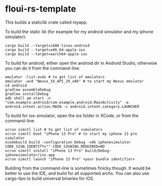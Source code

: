 # floui-rs-template

This builds a staticlib crate called myapp.

To build the static lib (for example for my android simulator and my iphone simulator):
```
cargo build --target=i686-linux-android
cargo build --target=x86_64-apple-ios
cargo build --target=aarch64-apple-ios
```

To build for android, either open the android dir in Android Studio, otherwise you can do it from the command-line:
```
emulator -list-avds # to get list of emulators
emulator -avd "Nexus_5X_API_29_x86" # to start my Nexus emulator
cd android
gradlew assembleDebug
gradlew installDebug
adb shell am start -n "com.example.android/com.example.android.MainActivity" -a android.intent.action.MAIN -c android.intent.category.LAUNCHER
```

To build for ios-simulator, open the ios folder in XCode, or from the command-line:
```
xcrun simctl list # to get list of simulators
xcrun simctl boot "iPhone 13 Pro" # to start my iphone 13 pro simulator
xcodebuild build -configuration Debug -sdk iphonesimulator CODE_SIGN_IDENTITY="" CODE_SIGNING_REQUIRED=NO
xcrun simctl install "iPhone 13 Pro" build/Debug-iphonesimulator/ios.app
xcrun simctl launch "iPhone 13 Pro" <your bundle identifier>
```

Building from the command-line is sometimes finicky though. It would be better to use the IDE, and build for all supported archs. You can also use cargo-lipo to build universal binaries for iOS.
